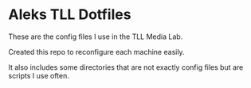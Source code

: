 # Aleks TLL Dotfiles

These are the config files I use in the TLL Media Lab.

Created this repo to reconfigure each machine easily.

It also includes some directories that are not exactly config files but are scripts I use often.
